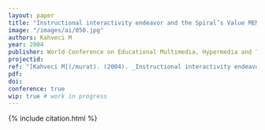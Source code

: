 ```yaml
---
layout: paper
title: "Instructional interactivity endeavor and the Spiral’s Value MEMEs"
image: "/images/ai/050.jpg"
authors: Kahveci M
year: 2004
publisher: World Conference on Educational Multimedia, Hypermedia and Telecommunications (ED-MEDIA)
projectid:
ref: "[Kahveci M](/murat). (2004). _Instructional interactivity endeavor and the Spiral’s Value MEMEs_. Paper presented at the World Conference on Educational Multimedia, Hypermedia and Telecommunications (ED-MEDIA). Lugano, Switzerland. June 21 - 26, 2004."
pdf:
doi:
conference: true
wip: true # work in progress 
---
```


{% include citation.html %}